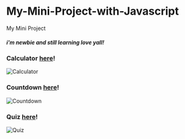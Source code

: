 # My-Mini-Project-with-Javascript
My Mini Project
##### i'm newbie and still learning love yall!

### Calculator [here](https://github.com/watripledouble/My-Mini-Project-with-Javascript/tree/main/Javascript/calculator)!

![Calculator](https://i.pinimg.com/564x/7a/e6/11/7ae611f035fd546cc24aa88d008fcd19.jpg)

### Countdown [here](https://github.com/watripledouble/My-Mini-Project-with-Javascript/tree/main/Javascript/coundown-timer)!

![Countdown](https://i.pinimg.com/originals/99/9f/63/999f634248320186d111d1a3939aaa56.jpg)

### Quiz [here](https://github.com/watripledouble/My-Mini-Project-with-Javascript/tree/main/Javascript/Quiz)!

![Quiz](https://i.pinimg.com/originals/94/30/ce/9430ce3ff3f375b6ae13e9ebb953e286.jpg)
